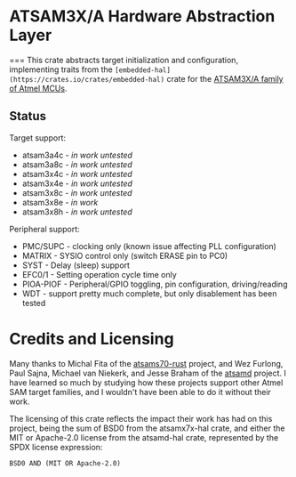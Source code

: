 # ATSAM3X/A Hardware Abstraction Layer
===
This crate abstracts target initialization and configuration, implementing
traits from the `[embedded-hal](https://crates.io/crates/embedded-hal)` crate
for the [ATSAM3X/A family of Atmel MCUs](https://ww1.microchip.com/downloads/en/DeviceDoc/Atmel-11057-32-bit-Cortex-M3-Microcontroller-SAM3X-SAM3A_Datasheet.pdf#G19.1090731).

## Status

Target support:

* atsam3a4c - *in work* *untested*
* atsam3a8c - *in work* *untested*
* atsam3x4c - *in work* *untested*
* atsam3x4e - *in work* *untested*
* atsam3x8c - *in work* *untested*
* atsam3x8e - *in work*
* atsam3x8h - *in work* *untested*

Peripheral support:

* PMC/SUPC - clocking only (known issue affecting PLL configuration)
* MATRIX - SYSIO control only (switch ERASE pin to PC0)
* SYST - Delay (sleep) support
* EFC0/1 - Setting operation cycle time only
* PIOA-PIOF - Peripheral/GPIO toggling, pin configuration, driving/reading
* WDT - support pretty much complete, but only disablement has been tested

# Credits and Licensing

Many thanks to Michal Fita of the
[atsams70-rust](https://github.com/michalfita/atsams70-rust) project, and 
Wez Furlong, Paul Sajna, Michael van Niekerk, and Jesse Braham of the
[atsamd](https://github.com/atsamd-rs/atsamd) project.  I have learned so much
by studying how these projects support other Atmel SAM target families, and
I wouldn't have been able to do it without their work.

The licensing of this crate reflects the impact their work has had on this
project, being the sum of BSD0 from the atsamx7x-hal crate, and either the
MIT or Apache-2.0 license from the atsamd-hal crate, represented by the
SPDX license expression:

`BSD0 AND (MIT OR Apache-2.0)`


